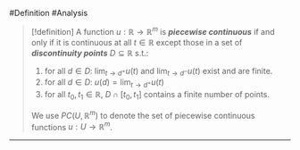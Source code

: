 #Definition #Analysis 

> [!definition]
> A function $u:\mathbb{R} \to \mathbb{R}^m$ is ***piecewise continuous*** if and only if it is continuous at all $t\in \mathbb{R}$ except those in a set of ***discontinuity points*** $D\subseteq \mathbb{R}$ s.t.:
> 1. for all $d\in D$: $\lim_{ t \to d^+ }u(t)$ and $\lim_{ t \to d^- }u(t)$ exist and are finite.
> 2. for all $d\in D$: $u(d)=\lim_{ t \to d^+ }u(t)$
> 3. for all $t_{0},t_{1}\in \mathbb{R}$, $D \cap[t_{0},t_{1}]$ contains a finite number of points.
> 
> We use $PC(U,\mathbb{R}^m)$ to denote the set of piecewise continuous functions $u:U \to \mathbb{R}^m$.
---